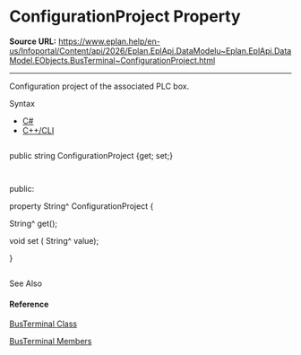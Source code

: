 # ConfigurationProject Property

**Source URL:** https://www.eplan.help/en-us/Infoportal/Content/api/2026/Eplan.EplApi.DataModelu~Eplan.EplApi.DataModel.EObjects.BusTerminal~ConfigurationProject.html

---

Configuration project of the associated PLC box.

Syntax

- [C#](#i-syntax-CS)
- [C++/CLI](#i-syntax-CPP2005)

```
```
public string ConfigurationProject {get; set;}
```
```

```
```
public:
property String^ ConfigurationProject {
   String^ get();
   void set (    String^ value);
}
```
```



See Also

#### Reference

[BusTerminal Class](Eplan.EplApi.DataModelu~Eplan.EplApi.DataModel.EObjects.BusTerminal.html)
  
[BusTerminal Members](Eplan.EplApi.DataModelu~Eplan.EplApi.DataModel.EObjects.BusTerminal_members.html)